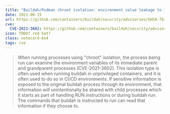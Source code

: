 ```yaml
---
title: "Buildah/Podman chroot isolation: environment value leakage to intermediate processes"
date: 2021-06-15
url: https://github.com/containers/buildah/security/advisories/GHSA-7638-r9r3-rmjj
cve:
  CVE-2021-3602: https://github.com/containers/buildah/security/advisories/GHSA-7638-r9r3-rmjj
icon: TODO? red hat?
class: notecard-6x4
tags: cve
---
```


> When running processes using "chroot" isolation, the process being run can examine the environment variables of its immediate parent and grandparent processes (CVE-2021-3602). This isolation type is often used when running buildah in unprivileged containers, and it is often used to do so in CI/CD environments. If sensitive information is exposed to the original buildah process through its environment, that information will unintentionally be shared with child processes which it starts as part of handling RUN instructions or during buildah run. The commands that buildah is instructed to run can read that information if they choose to.
